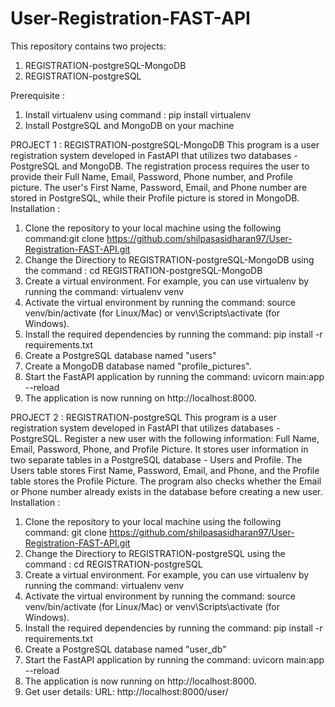 # User-Registration-FAST-API
This repository contains two projects:  
  1. REGISTRATION-postgreSQL-MongoDB
  2. REGISTRATION-postgreSQL
  
 Prerequisite :
  1. Install virtualenv using command : 
        pip install virtualenv
  1. Install PostgreSQL and MongoDB on your machine

  
PROJECT 1 : 
REGISTRATION-postgreSQL-MongoDB
  This program is a user registration system developed in FastAPI that utilizes two databases - PostgreSQL and MongoDB. The registration process requires the user to provide their Full Name, Email, Password, Phone number, and Profile picture. The user's First Name, Password, Email, and Phone number are stored in PostgreSQL, while their Profile picture is stored in MongoDB. 
Installation :
  1. Clone the repository to your local machine using the following command:git clone https://github.com/shilpasasidharan97/User-Registration-FAST-API.git
  2. Change the Directiory to REGISTRATION-postgreSQL-MongoDB using the command :
        cd REGISTRATION-postgreSQL-MongoDB
  3. Create a virtual environment. For example, you can use virtualenv by running the command: 
        virtualenv venv
  4. Activate the virtual environment by running the command: 
        source venv/bin/activate (for Linux/Mac) or 
        venv\Scripts\activate (for Windows).
  5. Install the required dependencies by running the command:
        pip install -r requirements.txt
  6. Create a PostgreSQL database named "users"
  7. Create a MongoDB database named "profile_pictures".
  8. Start the FastAPI application by running the command: 
        uvicorn main:app --reload
  9. The application is now running on http://localhost:8000.
  
  
PROJECT 2 : 
REGISTRATION-postgreSQL
  This program is a user registration system developed in FastAPI that utilizes databases - PostgreSQL. Register a new user with the following information: Full Name, Email, Password, Phone, and Profile Picture. It stores user information in two separate tables in a PostgreSQL database - Users and Profile. The Users table stores First Name, Password, Email, and Phone, and the Profile table stores the Profile Picture. The program also checks whether the Email or Phone number already exists in the database before creating a new user.
Installation :
  1. Clone the repository to your local machine using the following command:
        git clone https://github.com/shilpasasidharan97/User-Registration-FAST-API.git
  2. Change the Directiory to REGISTRATION-postgreSQL using the command :
        cd REGISTRATION-postgreSQL
  3. Create a virtual environment. For example, you can use virtualenv by running the command: 
        virtualenv venv
  4. Activate the virtual environment by running the command: 
        source venv/bin/activate (for Linux/Mac) or 
        venv\Scripts\activate (for Windows).
  5. Install the required dependencies by running the command:
        pip install -r requirements.txt
  6. Create a PostgreSQL database named "user_db"
  8. Start the FastAPI application by running the command: 
        uvicorn main:app --reload
  9. The application is now running on http://localhost:8000.
 10. Get user details:
        URL: http://localhost:8000/user/
       
